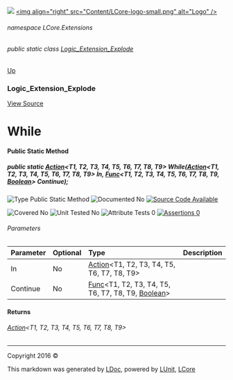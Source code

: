 ![](Content/LCore-banner-small.png "")
[&lt;img align=&quot;right&quot; src=&quot;Content/LCore-logo-small.png&quot; alt=&quot;Logo&quot; /&gt;](../README.md)

###### namespace LCore.Extensions

###### public static class [Logic_Extension_Explode](docs/Logic_Extension_Explode.md)
[Up](docs/Logic_Extension_Explode.md)

### Logic_Extension_Explode
[View Source](Dynamic%20Code/CodeExplode/Logic_Extension_Explode.cs)

# While

#### Public Static Method

##### public static <a href="https://msdn.microsoft.com/en-us/library/dd386922.aspx" alt="" target="_blank">Action</a>&lt;T1, T2, T3, T4, T5, T6, T7, T8, T9&gt; While(<a href="https://msdn.microsoft.com/en-us/library/dd386922.aspx" alt="" target="_blank">Action</a>&lt;T1, T2, T3, T4, T5, T6, T7, T8, T9&gt; In, <a href="https://msdn.microsoft.com/en-us/library/dd386894.aspx" alt="" target="_blank">Func</a>&lt;T1, T2, T3, T4, T5, T6, T7, T8, T9, <a href="https://msdn.microsoft.com/en-us/library/system.boolean.aspx" alt="">Boolean</a>&gt; Continue);

![Type Public Static Method](http://b.repl.ca/v1/Type-Public%20Static%20Method-blue.png "")     ![Documented No](http://b.repl.ca/v1/Documented-No-red.png "") [![Source Code Available](http://b.repl.ca/v1/Source%20Code-Available-brightgreen.png "")](Dynamic%20Code/CodeExplode/Logic_Extension_Explode.cs#L4467)

![Covered No](http://b.repl.ca/v1/Covered-No-red.png "") ![Unit Tested No](http://b.repl.ca/v1/Unit%20Tested-No-lightgrey.png "") ![Attribute Tests 0](http://b.repl.ca/v1/Attribute%20Tests-0-lightgrey.png "") [![Assertions 0](http://b.repl.ca/v1/Assertions-0-lightgrey.png "")](Dynamic%20Code/CodeExplode/Logic_Extension_Explode.cs)

###### Parameters

Parameter | Optional | Type | Description
:---  | :---  | :---  | :--- 
In | No | <a href="https://msdn.microsoft.com/en-us/library/dd386922.aspx" alt="" target="_blank">Action</a>&lt;T1, T2, T3, T4, T5, T6, T7, T8, T9&gt; | 
Continue | No | <a href="https://msdn.microsoft.com/en-us/library/dd386894.aspx" alt="" target="_blank">Func</a>&lt;T1, T2, T3, T4, T5, T6, T7, T8, T9, [Boolean](https://msdn.microsoft.com/en-us/library/system.boolean.aspx)&gt; | 


#### Returns

###### <a href="https://msdn.microsoft.com/en-us/library/dd386922.aspx" alt="" target="_blank">Action</a>&lt;T1, T2, T3, T4, T5, T6, T7, T8, T9&gt;



---

Copyright 2016 &copy; [](../README.md) [](../TableOfContents.md)

This markdown was generated by [LDoc](https://github.com/CodeSingularity/LDoc), powered by [LUnit](https://github.com/CodeSingularity/LUnit), [LCore](https://github.com/CodeSingularity/LCore)
